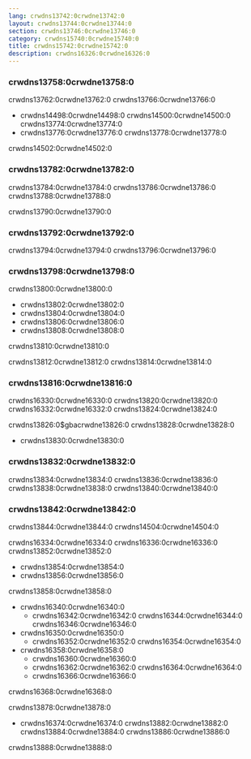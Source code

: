 ```yaml
---
lang: crwdns13742:0crwdne13742:0
layout: crwdns13744:0crwdne13744:0
section: crwdns13746:0crwdne13746:0
category: crwdns15740:0crwdne15740:0
title: crwdns15742:0crwdne15742:0
description: crwdns16326:0crwdne16326:0
---
```


### crwdns13758:0crwdne13758:0

crwdns13762:0crwdne13762:0 crwdns13766:0crwdne13766:0

- crwdns14498:0crwdne14498:0 crwdns14500:0crwdne14500:0 crwdns13774:0crwdne13774:0
- crwdns13776:0crwdne13776:0 crwdns13778:0crwdne13778:0

crwdns14502:0crwdne14502:0

### crwdns13782:0crwdne13782:0

crwdns13784:0crwdne13784:0 crwdns13786:0crwdne13786:0 crwdns13788:0crwdne13788:0

crwdns13790:0crwdne13790:0

### crwdns13792:0crwdne13792:0
crwdns13794:0crwdne13794:0 crwdns13796:0crwdne13796:0

### crwdns13798:0crwdne13798:0
crwdns13800:0crwdne13800:0

- crwdns13802:0crwdne13802:0
- crwdns13804:0crwdne13804:0
- crwdns13806:0crwdne13806:0
- crwdns13808:0crwdne13808:0

crwdns13810:0crwdne13810:0

crwdns13812:0crwdne13812:0 crwdns13814:0crwdne13814:0

### crwdns13816:0crwdne13816:0
crwdns16330:0crwdne16330:0 crwdns13820:0crwdne13820:0 crwdns16332:0crwdne16332:0 crwdns13824:0crwdne13824:0

crwdns13826:0$gbacrwdne13826:0 crwdns13828:0crwdne13828:0
- crwdns13830:0crwdne13830:0

### crwdns13832:0crwdne13832:0

crwdns13834:0crwdne13834:0 crwdns13836:0crwdne13836:0 crwdns13838:0crwdne13838:0 crwdns13840:0crwdne13840:0

### crwdns13842:0crwdne13842:0

crwdns13844:0crwdne13844:0 crwdns14504:0crwdne14504:0

crwdns16334:0crwdne16334:0 crwdns16336:0crwdne16336:0 crwdns13852:0crwdne13852:0
- crwdns13854:0crwdne13854:0
- crwdns13856:0crwdne13856:0

crwdns13858:0crwdne13858:0
- crwdns16340:0crwdne16340:0
  - crwdns16342:0crwdne16342:0 crwdns16344:0crwdne16344:0 crwdns16346:0crwdne16346:0
- crwdns16350:0crwdne16350:0
  - crwdns16352:0crwdne16352:0 crwdns16354:0crwdne16354:0
- crwdns16358:0crwdne16358:0
  - crwdns16360:0crwdne16360:0
  - crwdns16362:0crwdne16362:0 crwdns16364:0crwdne16364:0
  - crwdns16366:0crwdne16366:0

crwdns16368:0crwdne16368:0

crwdns13878:0crwdne13878:0

- crwdns16374:0crwdne16374:0 crwdns13882:0crwdne13882:0 crwdns13884:0crwdne13884:0 crwdns13886:0crwdne13886:0

crwdns13888:0crwdne13888:0

